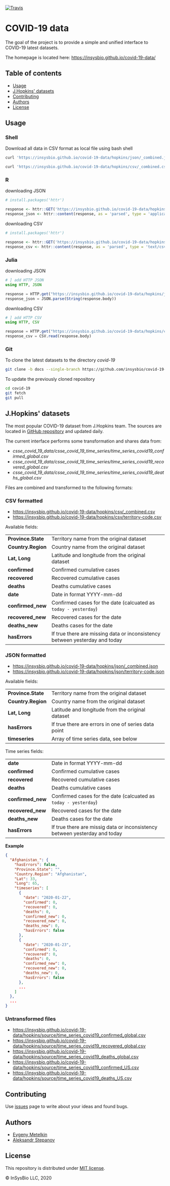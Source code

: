 [![Travis](https://travis-ci.org/insysbio/covid-19-data.svg?branch=master)](https://travis-ci.org/insysbio/covid-19-data)

# COVID-19 data

The goal of the project is to provide a simple and unified interface to COVID-19 latest datasets.

The homepage is located here: <https://insysbio.github.io/covid-19-data/>

## Table of contents

- [Usage](#Usage)
- [J.Hopkins' datasets](#J.Hopkins'-datasets)
- [Contributing](#Contributing)
- [Authors](#Authors)
- [License](#License)

## Usage

### Shell

Download all data in CSV format as local file using bash shell

```sh
curl 'https://insysbio.github.io/covid-19-data/hopkins/json/_combined.json' --compressed > _combined.json
```

```sh
curl 'https://insysbio.github.io/covid-19-data/hopkins/csv/_combined.csv' --compressed > _combined.csv
```

### R

downloading JSON
```r
# install.packages('httr')

response <- httr::GET('https://insysbio.github.io/covid-19-data/hopkins/json/_combined.json')
response_json <- httr::content(response, as = 'parsed', type = 'application/json')
```

downloading CSV
```r
# install.packages('httr')

response <- httr::GET('https://insysbio.github.io/covid-19-data/hopkins/csv/_combined.csv')
response_csv <- httr::content(response, as = 'parsed', type = 'text/csv')
```

### Julia

downloading JSON
```julia
# ] add HTTP JSON
using HTTP, JSON

response = HTTP.get("https://insysbio.github.io/covid-19-data/hopkins/json/_combined.json")
response_json = JSON.parse(String(response.body))
```

downloading CSV
```julia
# ] add HTTP CSV
using HTTP, CSV

response = HTTP.get("https://insysbio.github.io/covid-19-data/hopkins/csv/_combined.csv")
response_csv = CSV.read(response.body)
```

### Git

To clone the latest datasets to the directory *covid-19*

```sh
git clone -b docs --single-branch https://github.com/insysbio/covid-19-data.git covid-19
```

To update the previously cloned repository
```sh
cd covid-19
git fetch
git pull
```

## J.Hopkins' datasets

The most popular COVID-19 dataset from J.Hopkins team. The sources are located in [GitHub repository](https://github.com/CSSEGISandData/COVID-19) and updated daily.

The current interface performs some transformation and shares data from: 

- *csse_covid_19_data/csse_covid_19_time_series/time_series_covid19_confirmed_global.csv*
- *csse_covid_19_data/csse_covid_19_time_series/time_series_covid19_recovered_global.csv*
- *csse_covid_19_data/csse_covid_19_time_series/time_series_covid19_deaths_global.csv*

Files are combined and transformed to the following formats:

### CSV formatted
- <https://insysbio.github.io/covid-19-data/hopkins/csv/_combined.csv>
- https://insysbio.github.io/covid-19-data/hopkins/csv/territory-code.csv

Available fields:

|||
--|--
**Province.State** | Territory name from the original dataset
**Country.Region** | Country name from the original dataset
**Lat, Long** | Latitude and longitude from the original dataset
**confirmed** | Confirmed cumulative cases
**recovered** | Recovered cumulative cases
**deaths** | Deaths cumulative cases
**date** | Date in format YYYY-mm-dd
**confirmed_new** | Confirmed cases for the date (calcuated as `today - yesterday`)
**recovered_new** | Recovered cases for the date
**deaths_new** | Deaths cases for the date
**hasErrors** | If true there are missing data or inconsistency between yesterday and today

### JSON formatted
- <https://insysbio.github.io/covid-19-data/hopkins/json/_combined.json>
- https://insysbio.github.io/covid-19-data/hopkins/json/territory-code.json

Available fields:

|||
--|--
**Province.State** | Territory name from the original dataset
**Country.Region** | Country name from the original dataset
**Lat, Long** | Latitude and longitude from the original dataset
**hasErrors** | If true there are errors in one of series data point
**timeseries** | Array of time series data, see below

Time series fields:

|||
--|--
**date** | Date in format YYYY-mm-dd
**confirmed** | Confirmed cumulative cases
**recovered** | Recovered cumulative cases
**deaths** | Deaths cumulative cases
**confirmed_new** | Confirmed cases for the date (calcuated as `today - yesterday`)
**recovered_new** | Recovered cases for the date
**deaths_new** | Deaths cases for the date
**hasErrors** | If true there are missig data or inconsistency between yesterday and today

**Example**
```JSON
{
  "Afghanistan_": {
    "hasErrors": false,
    "Province.State": "",
    "Country.Region": "Afghanistan",
    "Lat": 33,
    "Long": 65,
    "timeseries": [
      {
        "date": "2020-01-22",
        "confirmed": 0,
        "recovered": 0,
        "deaths": 0,
        "confirmed_new": 0,
        "recovered_new": 0,
        "deaths_new": 0,
        "hasErrors": false
      },
      {
        "date": "2020-01-23",
        "confirmed": 0,
        "recovered": 0,
        "deaths": 0,
        "confirmed_new": 0,
        "recovered_new": 0,
        "deaths_new": 0,
        "hasErrors": false
      },
      ...
    ]
  },
  ...
}
```

### Untransformed files

- https://insysbio.github.io/covid-19-data/hopkins/source/time_series_covid19_confirmed_global.csv
- https://insysbio.github.io/covid-19-data/hopkins/source/time_series_covid19_recovered_global.csv
- https://insysbio.github.io/covid-19-data/hopkins/source/time_series_covid19_deaths_global.csv
- https://insysbio.github.io/covid-19-data/hopkins/source/time_series_covid19_confirmed_US.csv
- https://insysbio.github.io/covid-19-data/hopkins/source/time_series_covid19_deaths_US.csv

## Contributing

Use [issues](https://github.com/insysbio/covid-19-data/issues) page to write about your ideas and found bugs.


## Authors

- [Evgeny Metelkin](https://github.com/metelkin) 
- [Aleksandr Stepanov](https://github.com/step-by-step)

## License

This repository is distributed under [MIT license](LICENSE).

&copy; InSysBio LLC, 2020
